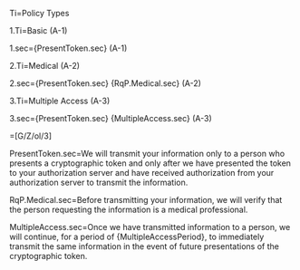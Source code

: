 Ti=Policy Types

1.Ti=Basic (A-1)

1.sec={PresentToken.sec} (A-1)

2.Ti=Medical (A-2)

2.sec={PresentToken.sec} {RqP.Medical.sec} (A-2) 

3.Ti=Multiple Access (A-3)

3.sec={PresentToken.sec} {MultipleAccess.sec} (A-3)

=[G/Z/ol/3]

PresentToken.sec=We will transmit your information only to a person who presents a cryptographic token and only after we have presented the token to your authorization server and have received authorization from your authorization server to transmit the information.
  
RqP.Medical.sec=Before transmitting your information, we will verify that the person requesting the information is a medical professional.

MultipleAccess.sec=Once we have transmitted information to a person, we will continue, for a period of {MultipleAccessPeriod}, to immediately transmit the same information  in the event of future presentations of the cryptographic token.